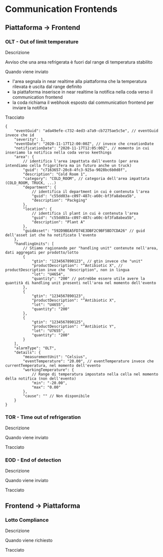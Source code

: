 # Communication Frontends

## Piattaforma -> Frontend

### OLT - Out of limit temperature

Descrizione

Avviso che una area refrigerata è fuori dal range di temperatura stabilito

Quando viene inviato

- l'area segnala in near realtime alla piattaforma che la temperatura rilevata è uscita dal range definito
- la piattaforma inserisce in near realtime la notifica nella coda verso il communication frontend
- la coda richiama il webhook esposto dal communication frontend per inviare la notifica

Tracciato

```
{
    "eventGuid": "ada49efe-c732-4ed3-a7a9-cb7275ae5c5e", // eventGuid invece che id
    "severity": 1,
    "eventDate": "2020-11-17T12:00:00Z", // invece che creationDate
    "notificationDate": "2020-11-17T12:05:00Z", // momento in cui inseriamo la notifica nella coda verso keethings
    "area": {
        // identifica l'area impattata dall'evento (per area intendiamo cella frigorifera ma in futuro anche un truck)
        "guid": "c7163657-20c8-4fc3-925a-9028bc6b0d8f",
        "description": "Cold Room 1",
        "category": "COLD_ROOM", // categoria dell'area impattata (COLD_ROOM, TRUCK, ...)
        "department": {
            // identifica il department in cui è contenuta l'area
            "guid": "c55dd03a-c097-487c-a60c-bf3fa8abea5b",
            "description": "Packging"
        },
        "location": {
            // identifica il plant in cui è contenuta l'area
            "guid": "c55dd03a-c097-487c-a60c-bf3fa8abea5b",
            "description": "Plant A"
        },
        "guidAsset": "592D9BEA5FD74E3DBF2C9BF5BD7CDA26" // guid dell'asset iot che ha notificato l'evento
    },
    "handlingUnits": [
        // Stiamo ragionando per "handling unit" contenute nell'area, dati aggregati per prodotto/lotto
        {
            "gtin": "1234567890123", // gtin invece che "unit"
            "productDescription": "”Antibiotic X", // productDescription inve che "description", non in lingua
            "lot": "U4654",
            "quantity": "200" // potrebbe essere utile avere la quantità di handling unit presenti nell'area nel momento dell'evento
        },
        {
            "gtin": "1234567890123",
            "productDescription": "”Antibiotic X",
            "lot": "U4655",
            "quantity": "200"
        },
        {
            "gtin": "1234567890125",
            "productDescription": "”Antibiotic Y",
            "lot": "U7655",
            "quantity": "200"
        }
    ],
    "alarmType": "OLT",
    "details": {
        "measurementUnit": "Celsius",
        "eventTemperature": "20.00", // eventTemperature invece che currentTemperatura, nel momento dell'evento
        "workingTemperature": {
            // Range di temperatura impostato nella cella nel momento della notifica (non dell'evento)
            "min": "-20.00",
            "max": "0.00"
        },
        "cause": "" // Non disponibile
    }
}
```

### TOR - Time out of refrigeration

Descrizione


Quando viene inviato


Tracciato

### EOD - End of detection

Descrizione


Quando viene inviato


Tracciato

## Frontend -> Piattaforma

### Lotto Compliance

Descrizione

Quando viene richiesto

Tracciato

